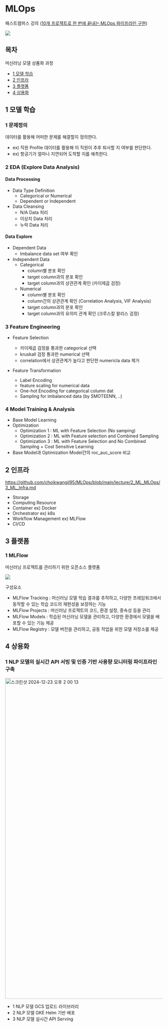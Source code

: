 # MLOps

패스트캠퍼스 강의 ([10개 프로젝트로 한 번에 끝내는 MLOps 파이프라인 구현](https://fastcampus.co.kr/data_online_mlopspj))

![](https://www.databricks.com/sites/default/files/inline-images/mlops-cycle.png)

## 목차
머신러닝 모델 상품화 과정
- [1 모델 학습](#1-모델-학습)
- [2 인프라](#2-인프라)
- [3 플랫폼](#3-플랫폼)
- [4 상용화](#4-상용화)

## 1 모델 학습

### 1 문제정의

데이터를 활용해 어떠한 문제를 해결할지 정의한다.

- ex) 직원 Profile 데이터를 활용해 이 직원이 추후 퇴사할 지 여부를 판단한다.
- ex) 항공기가 얼마나 지연되어 도착할 지를 예측한다.

### 2 EDA (Explore Data Analysis)

#### Data Processing

- Data Type Definition
  - Categorical or Numerical
  - Dependent or Independent
- Data Cleansing
  - N/A Data 처리
  - 이상치 Data 처리
  - 누락 Data 처리

#### Data Explore

- Dependent Data
  - Imbalance data set 여부 확인
- Independent Data
  - Categorical
    - column별 분포 확인
    - target column과의 분포 확인
    - target column과의 상관관계 확인 (카이제곱 검정)
  - Numerical
    - column별 분포 확인
    - column간의 상관관계 확인 (Correlation Analysis, VIF Analysis)
    - target column과의 분포 확인
    - target column과의 유의미 관계 확인 (크루스칼 왈리스 검정)

### 3 Feature Engineering

- Feature Selection

  - 카이제곱 검정을 통과한 categorical 선택
  - kruskall 검정 통과한 numerical 선택
  - correlation에서 상관관계가 높다고 판단한 numericla data 제거

- Feature Transformation

  - Label Encoding
  - feature scaling for numerical data
  - One-hot Encoding for categorical column dat
  - Sampling for imbalanced data (by SMOTEENN, ..)

### 4 Model Training & Analysis

- Base Model Learning
- Optimization
  - Optimization 1 : ML with Feature Selection (No samping)
  - Optimization 2 : ML with Feature selection and Combined Sampling
  - Optimization 3 : ML with Feature Selection and No Combined Sampilng + Cost Sensitive Learning
- Base Model과 Optimization Model간의 roc_auc_score 비교

## 2 인프라

https://github.com/choikwangil95/MLOps/blob/main/lecture/2_ML_MLOps/3_ML_Infra.md

- Storage
- Computing Resource
- Container ex) Docker
- Orchestrator ex) k8s
- Workflow Management ex) MLFlow
- CI/CD

## 3 플랫폼

### 1 MLFlow

머신러닝 프로젝트를 관리하기 위한 오픈소스 플랫폼

![](https://miro.medium.com/v2/resize:fit:930/1*-BX3BpJxSZroJkSiwNRfGg.png)

구성요소

- MLFlow Tracking : 머신러닝 모델 학습 결과를 추적하고, 다양한 프레임워크에서 동작할 수 있는 학습 코드의 재현성을 보장하는 기능
- MLFlow Projects : 머신러닝 프로젝트의 코드, 환경 설정, 종속성 등을 관리
- MLFlow Models : 학습된 머신러닝 모델을 관리하고, 다양한 환경에서 모델을 배포할 수 있는 기능 제공
- MLFlow Registry : 모델 버전을 관리하고, 공동 작업을 위한 모델 저장소를 제공

## 4 상용화
### 1 NLP 모델의 실시간 API 서빙 및 인증 기반 사용량 모니터링 파이프라인 구축

<img width="1024" alt="스크린샷 2024-12-23 오후 2 00 13" src="https://github.com/user-attachments/assets/2058fdab-a529-4e77-9606-3b5e572ffb52" />

- 1 NLP 모델 GCS 업로드 라이브러리
- 2 NLP 모델 GKE Helm 기반 배포
- 3 NLP 모델 실시간 API Serving
